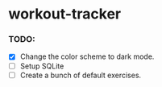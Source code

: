 # workout-tracker

### TODO:
- [x] Change the color scheme to dark mode.
- [ ] Setup SQLite
- [ ] Create a bunch of default exercises.
